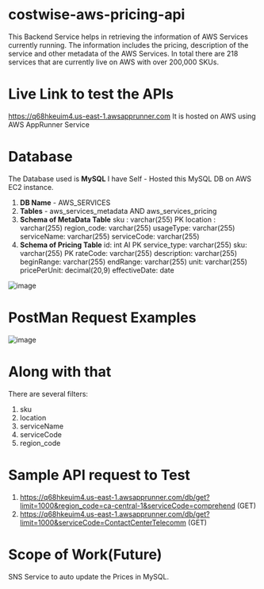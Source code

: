 # costwise-aws-pricing-api

This Backend Service helps in retrieving the information of AWS Services currently running.
The information includes the pricing, description of the service and other metadata of the AWS Services.
In total there are 218 services that are currently live on AWS with over 200,000 SKUs.

# Live Link to test the APIs
https://q68hkeuim4.us-east-1.awsapprunner.com 
It is hosted on AWS using AWS AppRunner Service

# Database
The Database used is **MySQL**
I have Self - Hosted this MySQL DB on AWS EC2 instance.
1. **DB Name** - AWS_SERVICES
2. **Tables** - aws_services_metadata AND aws_services_pricing
3. **Schema of MetaData Table**
sku : varchar(255) PK 
location : varchar(255) 
region_code: varchar(255) 
usageType: varchar(255) 
serviceName: varchar(255) 
serviceCode: varchar(255)
4. **Schema of Pricing Table**
id: int AI PK 
service_type: varchar(255) 
sku: varchar(255) PK 
rateCode: varchar(255) 
description: varchar(255) 
beginRange: varchar(255) 
endRange: varchar(255) 
unit: varchar(255) 
pricePerUnit: decimal(20,9) 
effectiveDate: date
    
![image](https://github.com/palnikhil/costwise-aws-pricing-api/assets/85008177/1e72342b-80a9-4fac-af97-2bffa9146c13)

# PostMan Request Examples 
![image](https://github.com/palnikhil/costwise-aws-pricing-api/assets/85008177/b1176153-b3e7-4e6c-9323-40bd530a95e2)

# Along with that 
There are several filters:
1. sku
2. location
3. serviceName
4. serviceCode
5. region_code

# Sample API request to Test
1. https://q68hkeuim4.us-east-1.awsapprunner.com/db/get?limit=1000&region_code=ca-central-1&serviceCode=comprehend (GET)
2. https://q68hkeuim4.us-east-1.awsapprunner.com/db/get?limit=1000&serviceCode=ContactCenterTelecomm (GET)

# Scope of Work(Future)
SNS Service to auto update the Prices in MySQL.
